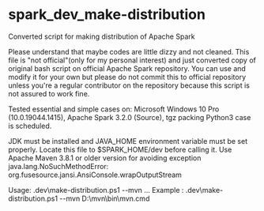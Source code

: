 # spark_dev_make-distribution
Converted script for making distribution of Apache Spark

Please understand that maybe codes are little dizzy and not cleaned. This file is "not official"(only for my personal interest) and just converted copy of original bash script on official Apache Spark repository. You can use and modify it for your own but please do not commit this to official repository unless you're a regular contributor on the repository because this script is not assured to work fine.

Tested essential and simple cases on: Microsoft Windows 10 Pro (10.0.19044.1415), Apache Spark 3.2.0 (Source), tgz packing
Python3 case is scheduled.

JDK must be installed and JAVA_HOME environment variable must be set properly.
Locate this file to $SPARK_HOME/dev before calling it. Use Apache Maven 3.8.1 or older version for avoiding exception java.lang.NoSuchMethodError: org.fusesource.jansi.AnsiConsole.wrapOutputStream

Usage: .dev\make-distribution.ps1 --mvn <maven path> ...
Example : .dev\make-distribution.ps1 --mvn D:\mvn\bin\mvn.cmd
